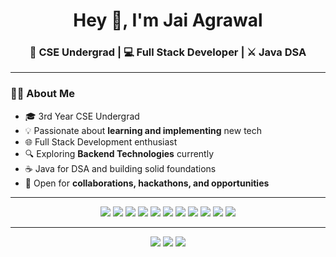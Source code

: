 <h1 align="center">Hey 👋, I'm Jai Agrawal</h1>
<h3 align="center">🚀 CSE Undergrad | 💻 Full Stack Developer | ⚔️ Java DSA</h3>


---

### 👨‍💻 About Me

- 🎓 3rd Year CSE Undergrad  
- 💡 Passionate about **learning and implementing** new tech  
- 🌐 Full Stack Development enthusiast  
- 🔍 Exploring **Backend Technologies** currently  
- ☕ Java for DSA and building solid foundations  
- 🤝 Open for **collaborations, hackathons, and opportunities**


---

<p align="center"> <img src="https://img.shields.io/badge/Java-007396?style=for-the-badge&logo=java&logoColor=white" /> <img src="https://img.shields.io/badge/JavaScript-F7DF1E?style=for-the-badge&logo=javascript&logoColor=black" /> <img src="https://img.shields.io/badge/HTML5-E34F26?style=for-the-badge&logo=html5&logoColor=white" /> <img src="https://img.shields.io/badge/CSS3-1572B6?style=for-the-badge&logo=css3&logoColor=white" /> <img src="https://img.shields.io/badge/Node.js-339933?style=for-the-badge&logo=nodedotjs&logoColor=white" /> <img src="https://img.shields.io/badge/Express.js-000000?style=for-the-badge&logo=express&logoColor=white" /> <img src="https://img.shields.io/badge/MongoDB-47A248?style=for-the-badge&logo=mongodb&logoColor=white" /> <img src="https://img.shields.io/badge/Git-F05032?style=for-the-badge&logo=git&logoColor=white" /> <img src="https://img.shields.io/badge/GitHub-181717?style=for-the-badge&logo=github&logoColor=white" /> <img src="https://img.shields.io/badge/VSCode-007ACC?style=for-the-badge&logo=visual%20studio%20code&logoColor=white" /> <img src="https://img.shields.io/badge/Postman-FF6C37?style=for-the-badge&logo=postman&logoColor=white" /> </p>


---


<p align="center"> <img src="https://github-readme-stats.vercel.app/api?username=jaiii2909&show_icons=true&theme=tokyonight&hide_border=true" /> <img src="https://github-readme-streak-stats.herokuapp.com/?user=jaiii2909&theme=tokyonight&hide_border=true" /> <img src="https://github-readme-stats.vercel.app/api/top-langs/?username=jaiii2909&layout=compact&theme=tokyonight&hide_border=true" /> </p>
<br>
<br>
